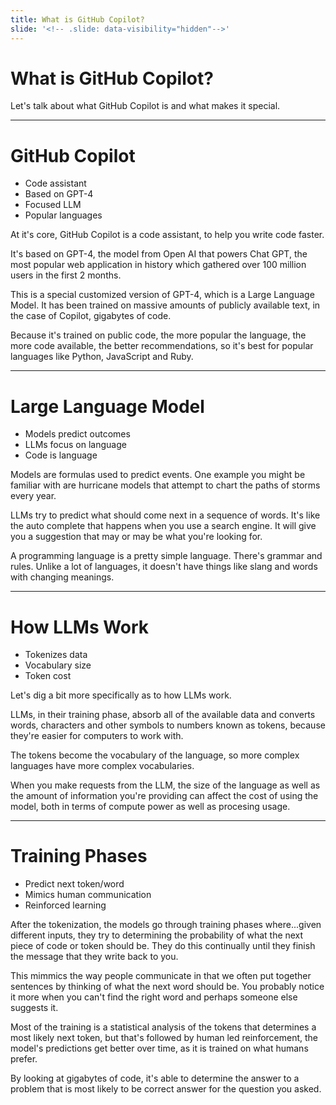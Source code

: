 ```yaml
---
title: What is GitHub Copilot?
slide: '<!-- .slide: data-visibility="hidden"-->'
---
```


<!-- .slide: data-state="layout-title" class="bg-dark"-->

# What is GitHub Copilot?

> >

Let's talk about what GitHub Copilot is and what makes it special.

---

# GitHub Copilot

- Code assistant
- Based on GPT-4
- Focused LLM
- Popular languages

> >

At it's core, GitHub Copilot is a code assistant, to help you write code faster.

It's based on GPT-4, the model from Open AI that powers Chat GPT, the most popular web application in history which gathered over 100 million users in the first 2 months.

This is a special customized version of GPT-4, which is a Large Language Model. It has been trained on massive amounts of publicly available text, in the case of Copilot, gigabytes of code.


Because it's trained on public code, the more popular the language, the more code available, the better recommendations, so it's best for popular languages like Python, JavaScript and Ruby.

---

# Large Language Model

- Models predict outcomes
- LLMs focus on language
- Code is language

> >

Models are formulas used to predict events. One example you might be familiar with are hurricane models that attempt to chart the paths of storms every year.

LLMs try to predict what should come next in a sequence of words. It's like the auto complete that happens when you use a search engine. It will give you  a suggestion that may or may be what you're looking for.

A programming language is a pretty simple language. There's grammar and rules. Unlike a lot of languages, it doesn't have things like slang and words with changing meanings.

---

# How LLMs Work

- Tokenizes data
- Vocabulary size
- Token cost

> >

Let's dig a bit more specifically as to how LLMs work.

LLMs, in their training phase, absorb all of the available data and converts words, characters and other symbols to numbers known as tokens, because they're easier for computers to work with.

The tokens become the vocabulary of the language, so more complex languages have more complex vocabularies.

When you make requests from the LLM, the size of the language as well as the amount of information you're providing can affect the cost of using the model, both in terms of compute power as well as procesing usage.

---

# Training Phases

- Predict next token/word
- Mimics human communication
- Reinforced learning

> > 

After the tokenization, the models go through training phases where...given different inputs, they try to determining the probability of what the next piece of code or token should be. They do this continually until they finish the message that they write back to you.

This mimmics the way people communicate in that we often put together sentences by thinking of what the next word should be. You probably notice it more when you can't find the right word and perhaps someone else suggests it.

Most of the training is a statistical analysis of the tokens that determines a most likely next token, but that's followed by human led reinforcement, the model's predictions get better over time, as it is trained on what humans prefer.

By looking at gigabytes of code, it's able to determine the answer to a problem that is most likely to be correct answer for the question you asked.